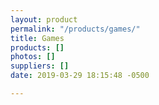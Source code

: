 ```yaml
---
layout: product
permalink: "/products/games/"
title: Games
products: []
photos: []
suppliers: []
date: 2019-03-29 18:15:48 -0500

---
```

